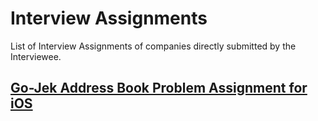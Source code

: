 # Interview Assignments
List of Interview Assignments of companies directly submitted by the Interviewee.

## [Go-Jek Address Book Problem Assignment for iOS](/Go-Jek/GO-JEK-Assignment/)
